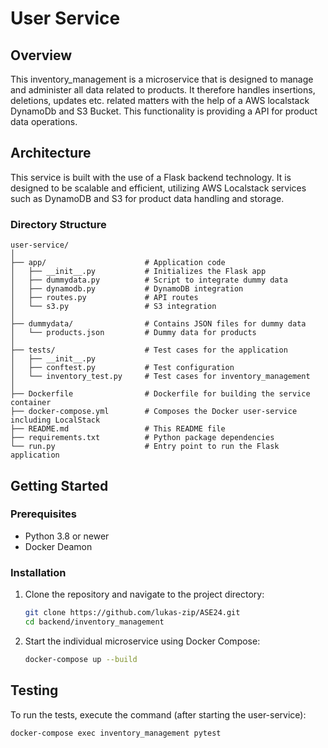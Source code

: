 # User Service

## Overview
This inventory_management is a microservice that is designed to manage and administer all data related to products. It therefore handles insertions, deletions, updates etc. related matters with the help of a AWS localstack DynamoDb and S3 Bucket. This functionality is providing a API for product data operations.

## Architecture
This service is built with the use of a Flask backend technology. It is designed to be scalable and efficient, utilizing AWS Localstack services such as DynamoDB and S3 for product data handling and storage.

### Directory Structure
```
user-service/
│
├── app/                      # Application code
│   ├── __init__.py           # Initializes the Flask app
│   ├── dummydata.py          # Script to integrate dummy data
│   ├── dynamodb.py           # DynamoDB integration
│   ├── routes.py             # API routes
│   └── s3.py                 # S3 integration
│
├── dummydata/                # Contains JSON files for dummy data
│   └── products.json         # Dummy data for products
│
├── tests/                    # Test cases for the application
│   ├── __init__.py
│   ├── conftest.py           # Test configuration
│   └── inventory_test.py     # Test cases for inventory_management
│
├── Dockerfile                # Dockerfile for building the service container
├── docker-compose.yml        # Composes the Docker user-service including LocalStack
├── README.md                 # This README file
├── requirements.txt          # Python package dependencies
└── run.py                    # Entry point to run the Flask application
```

## Getting Started

### Prerequisites
- Python 3.8 or newer
- Docker Deamon

### Installation
1. Clone the repository and navigate to the project directory:
   ```bash
   git clone https://github.com/lukas-zip/ASE24.git
   cd backend/inventory_management
   ```

2. Start the individual microservice using Docker Compose:
   ```bash
   docker-compose up --build
   ```

## Testing
To run the tests, execute the command (after starting the user-service):
   ```bash
   docker-compose exec inventory_management pytest
   ```